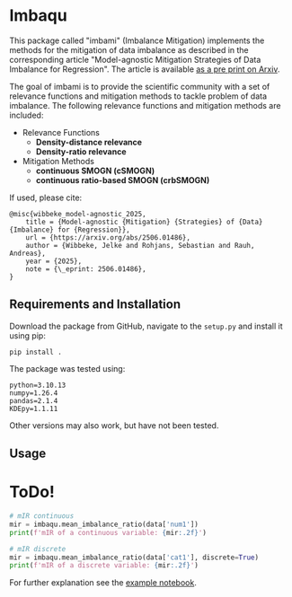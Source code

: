 # Imbaqu
This package called "imbami" (Imbalance Mitigation) implements the methods for the mitigation of data imbalance as described in the corresponding article "Model-agnostic Mitigation Strategies of Data Imbalance for Regression". The article is available [as a pre print on Arxiv](https://arxiv.org/abs/2506.01486).

The goal of imbami is to provide the scientific community with a set of relevance functions and mitigation methods to tackle problem of data imbalance. The following relevance functions and mitigation methods are included: 
* Relevance Functions
  * **Density-distance relevance**
  * **Density-ratio relevance**
* Mitigation Methods
  * **continuous SMOGN (cSMOGN)**
  * **continuous ratio-based SMOGN (crbSMOGN)**



If used, please cite:
```
@misc{wibbeke_model-agnostic_2025,
	title = {Model-agnostic {Mitigation} {Strategies} of {Data} {Imbalance} for {Regression}},
	url = {https://arxiv.org/abs/2506.01486},
	author = {Wibbeke, Jelke and Rohjans, Sebastian and Rauh, Andreas},
	year = {2025},
	note = {\_eprint: 2506.01486},
}
```

## Requirements and Installation
Download the package from GitHub, navigate to the `setup.py` and install it using pip:
```
pip install .
```
The package was tested using:
```
python=3.10.13
numpy=1.26.4
pandas=2.1.4
KDEpy=1.1.11
```

Other versions may also work, but have not been tested.

## Usage
# ToDo!
```python
# mIR continuous
mir = imbaqu.mean_imbalance_ratio(data['num1'])
print(f'mIR of a continuous variable: {mir:.2f}')

# mIR discrete
mir = imbaqu.mean_imbalance_ratio(data['cat1'], discrete=True)
print(f'mIR of a discrete variable: {mir:.2f}')
```
For further explanation see the [example notebook](example.ipynb).
